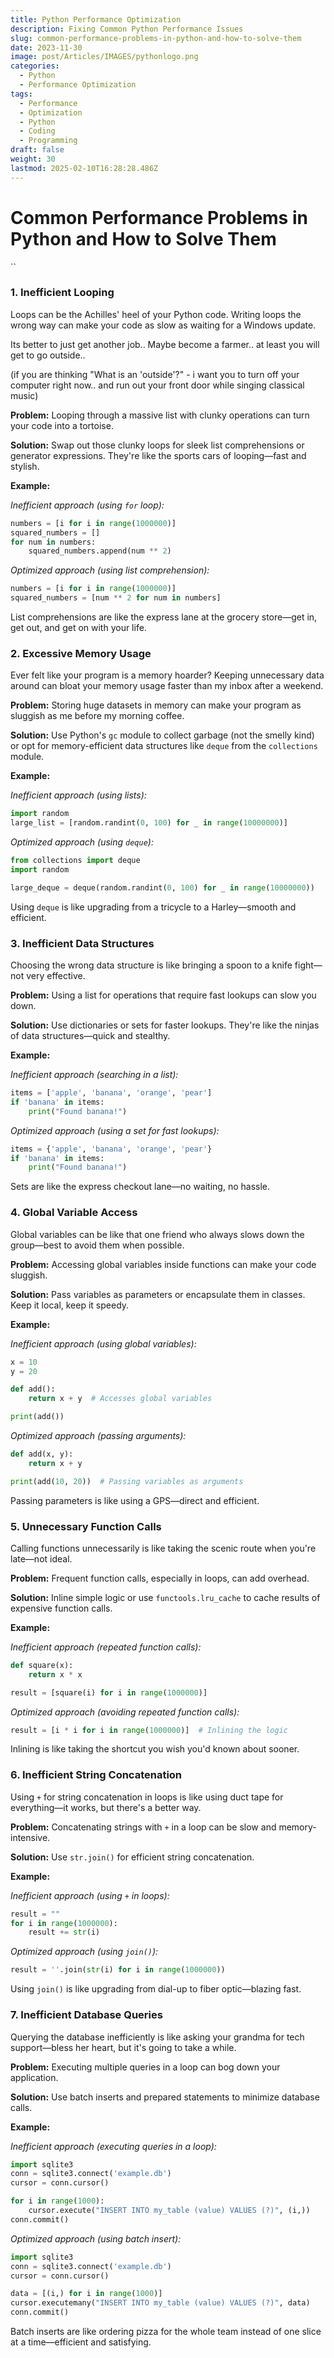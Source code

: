 ```yaml
---
title: Python Performance Optimization
description: Fixing Common Python Performance Issues
slug: common-performance-problems-in-python-and-how-to-solve-them
date: 2023-11-30
image: post/Articles/IMAGES/pythonlogo.png
categories:
  - Python
  - Performance Optimization
tags:
  - Performance
  - Optimization
  - Python
  - Coding
  - Programming
draft: false
weight: 30
lastmod: 2025-02-10T16:28:28.486Z
---
```

# Common Performance Problems in Python and How to Solve Them

\`\`

<!-- 
Hey there, fellow Pythonista! 🐍 

Ever felt like your Python code is slower than a snail on a caffeine detox? 

Let's dive into some common performance hiccups and how to turbocharge your code with some nifty tricks and code snippets. B
-->

### 1. Inefficient Looping

Loops can be the Achilles' heel of your Python code. Writing loops the wrong way can make your code as slow as waiting for a Windows update.

Its better to just get another job.. Maybe become a farmer.. at least you will get to go outside..

(if you are thinking "What is an 'outside'?" - i want you to turn off your computer right now.. and run out your front door while singing classical music)

**Problem:** Looping through a massive list with clunky operations can turn your code into a tortoise.

**Solution:** Swap out those clunky loops for sleek list comprehensions or generator expressions. They're like the sports cars of looping—fast and stylish.

**Example:**

*Inefficient approach (using `for` loop):*

```python
numbers = [i for i in range(1000000)]
squared_numbers = []
for num in numbers:
    squared_numbers.append(num ** 2)
```

*Optimized approach (using list comprehension):*

```python
numbers = [i for i in range(1000000)]
squared_numbers = [num ** 2 for num in numbers]
```

List comprehensions are like the express lane at the grocery store—get in, get out, and get on with your life.

### 2. Excessive Memory Usage

Ever felt like your program is a memory hoarder? Keeping unnecessary data around can bloat your memory usage faster than my inbox after a weekend.

**Problem:** Storing huge datasets in memory can make your program as sluggish as me before my morning coffee.

**Solution:** Use Python's `gc` module to collect garbage (not the smelly kind) or opt for memory-efficient data structures like `deque` from the `collections` module.

**Example:**

*Inefficient approach (using lists):*

```python
import random
large_list = [random.randint(0, 100) for _ in range(10000000)]
```

*Optimized approach (using `deque`):*

```python
from collections import deque
import random

large_deque = deque(random.randint(0, 100) for _ in range(10000000))
```

Using `deque` is like upgrading from a tricycle to a Harley—smooth and efficient.

### 3. Inefficient Data Structures

Choosing the wrong data structure is like bringing a spoon to a knife fight—not very effective.

**Problem:** Using a list for operations that require fast lookups can slow you down.

**Solution:** Use dictionaries or sets for faster lookups. They're like the ninjas of data structures—quick and stealthy.

**Example:**

*Inefficient approach (searching in a list):*

```python
items = ['apple', 'banana', 'orange', 'pear']
if 'banana' in items:
    print("Found banana!")
```

*Optimized approach (using a set for fast lookups):*

```python
items = {'apple', 'banana', 'orange', 'pear'}
if 'banana' in items:
    print("Found banana!")
```

Sets are like the express checkout lane—no waiting, no hassle.

### 4. Global Variable Access

Global variables can be like that one friend who always slows down the group—best to avoid them when possible.

**Problem:** Accessing global variables inside functions can make your code sluggish.

**Solution:** Pass variables as parameters or encapsulate them in classes. Keep it local, keep it speedy.

**Example:**

*Inefficient approach (using global variables):*

```python
x = 10
y = 20

def add():
    return x + y  # Accesses global variables

print(add())
```

*Optimized approach (passing arguments):*

```python
def add(x, y):
    return x + y

print(add(10, 20))  # Passing variables as arguments
```

Passing parameters is like using a GPS—direct and efficient.

### 5. Unnecessary Function Calls

Calling functions unnecessarily is like taking the scenic route when you're late—not ideal.

**Problem:** Frequent function calls, especially in loops, can add overhead.

**Solution:** Inline simple logic or use `functools.lru_cache` to cache results of expensive function calls.

**Example:**

*Inefficient approach (repeated function calls):*

```python
def square(x):
    return x * x

result = [square(i) for i in range(1000000)]
```

*Optimized approach (avoiding repeated function calls):*

```python
result = [i * i for i in range(1000000)]  # Inlining the logic
```

Inlining is like taking the shortcut you wish you'd known about sooner.

### 6. Inefficient String Concatenation

Using `+` for string concatenation in loops is like using duct tape for everything—it works, but there's a better way.

**Problem:** Concatenating strings with `+` in a loop can be slow and memory-intensive.

**Solution:** Use `str.join()` for efficient string concatenation.

**Example:**

*Inefficient approach (using `+` in loops):*

```python
result = ""
for i in range(1000000):
    result += str(i)
```

*Optimized approach (using `join()`):*

```python
result = ''.join(str(i) for i in range(1000000))
```

Using `join()` is like upgrading from dial-up to fiber optic—blazing fast.

### 7. Inefficient Database Queries

Querying the database inefficiently is like asking your grandma for tech support—bless her heart, but it's going to take a while.

**Problem:** Executing multiple queries in a loop can bog down your application.

**Solution:** Use batch inserts and prepared statements to minimize database calls.

**Example:**

*Inefficient approach (executing queries in a loop):*

```python
import sqlite3
conn = sqlite3.connect('example.db')
cursor = conn.cursor()

for i in range(1000):
    cursor.execute("INSERT INTO my_table (value) VALUES (?)", (i,))
conn.commit()
```

*Optimized approach (using batch insert):*

```python
import sqlite3
conn = sqlite3.connect('example.db')
cursor = conn.cursor()

data = [(i,) for i in range(1000)]
cursor.executemany("INSERT INTO my_table (value) VALUES (?)", data)
conn.commit()
```

Batch inserts are like ordering pizza for the whole team instead of one slice at a time—efficient and satisfying.
